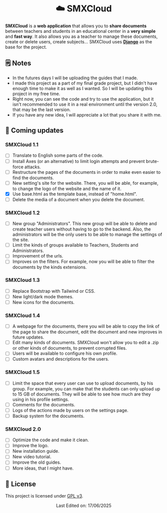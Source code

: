 <h1 align="center">☁️ SMXCloud</h1>

**SMXCloud** is a **web application** that allows you to **share documents** between teachers and students in an educational center in a **very simple** and **fast way**.
It also allows you as a teacher to manage these documents, create or delete users, create subjects...
SMXCloud uses **[Django](https://www.djangoproject.com/)** as the base for the project.

## 🗒️ Notes
- In the futures days I will be uploading the guides that I made.
- I made this project as a part of my final grade project, but I didn't have enough time to make it as well as I wanted. So I will be updating this project in my free time.
- Right now, you can see the code and try to use the application, but it isn't recommended to use it in a real environment until the version 2.0, that may be the last version.   
- If you have any new idea, I will appreciate a lot that you share it with me.
 
## 🚀 Coming updates

### SMXCloud 1.1
- [ ] Translate to English some parts of the code.
- [ ] Install Axes (or an alternative) to limit login attempts and prevent brute-force attacks.
- [ ] Restructure the pages of the documents in order to make even easier to find the documents.
- [ ] New setting's site for the website. There, you will be able, for example, to change the logo of the website and the name of it.
- [x] Use base.html as the template base, instead of "home.html".
- [ ] Delete the media of a document when you delete the document.

### SMXCloud 1.2
- [ ] New group "Administrators". This new group will be able to delete and create teacher users without having to go to the backend. Also, the administrators will be the only users to be able to manage the settings of the site.
- [ ] Limit the kinds of groups available to Teachers, Students and Administrators.
- [ ] Improvement of the urls.
- [ ] Improves on the filters. For example, now you will be able to filter the documents by the kinds extensions.

### SMXCloud 1.3
- [ ] Replace Bootstrap with Tailwind or CSS.
- [ ] New light/dark mode themes.
- [ ] New icons for the documents.

### SMXCloud 1.4
- [ ] A webpage for the documents, there you will be able to copy the link of the page to share the document, edit the document and new improves in future updates. 
- [ ] Edit many kinds of documents. SMXCloud won't allow you to edit a .zip or other kinds of documents, to prevent corrupted files.
- [ ] Users will be available to configure his own profile.
- [ ] Custom avatars and descriptions for the users.

### SMXCloud 1.5
- [ ] Limit the space that every user can use to upload documents, by his group. For example, you can make that the students can only upload up to 15 GB of documents. They will be able to see how much are they using in his profile settings.
- [ ] Comments for the documents.
- [ ] Logs of the actions made by users on the settings page.
- [ ] Backup system for the documents.

### SMXCloud 2.0
- [ ] Optimize the code and make it clean.
- [ ] Improve the logo.
- [ ] New installation guide.
- [ ] New video tutorial.
- [ ] Improve the old guides.
- [ ] More ideas, that I might have.

## 🧾 License
This project is licensed under [GPL v3](LICENSE).

<p align="center">Last Edited on: 17/06/2025</p>
